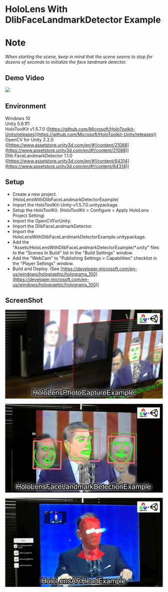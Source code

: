HoloLens With DlibFaceLandmarkDetector Example
====================

Note
=====
*When starting the scene, keep in mind that the scene seems to stop for dozens of seconds to initialize the face landmark detector.*


Demo Video
-----
[![](http://img.youtube.com/vi/egMZB_3DGVc/0.jpg)](https://youtu.be/egMZB_3DGVc)


Environment
-----
Windows 10  
Unity 5.6.1f1  
HoloToolKit v1.5.7.0  ([https://github.com/Microsoft/HoloToolkit-Unity/releases](https://github.com/Microsoft/HoloToolkit-Unity/releases))  
OpenCV for Unity 2.2.0 ([https://www.assetstore.unity3d.com/en/#!/content/21088](https://www.assetstore.unity3d.com/en/#!/content/21088))  
Dlib FaceLandmarkDetector 1.1.0 ([https://www.assetstore.unity3d.com/en/#!/content/64314](https://www.assetstore.unity3d.com/en/#!/content/64314))  


Setup
-----
* Create a new project. (HoloLensWithDlibFaceLandmarkDetectorExample)
* Import the HoloToolKit-Unity-v1.5.7.0.unitypackage.
* Setup the HoloToolKit. (HoloToolKit > Configure > Apply HoloLens Project Setting)
* Import the OpenCVForUnity.
* Import the DlibFaceLandmarkDetector.
* Import the HoloLensWithDlibFaceLandmarkDetectorExample.unitypackage.
* Add the "Assets/HoloLensWithDlibFaceLandmarkDetectorExample/*.unity" files to the "Scenes In Build" list in the "Build Settings" window.
* Add the "WebCam" to "Publishing Settings > Capabilities" checklist in the "Player Settings" window.
* Build and Deploy. (See [https://developer.microsoft.com/en-us/windows/holographic/holograms_100](https://developer.microsoft.com/en-us/windows/holographic/holograms_100))


ScreenShot
-----
![screenshot01.jpg](screenshot01.jpg) 

![screenshot02.jpg](screenshot02.jpg) 

![screenshot03.jpg](screenshot03.jpg) 

